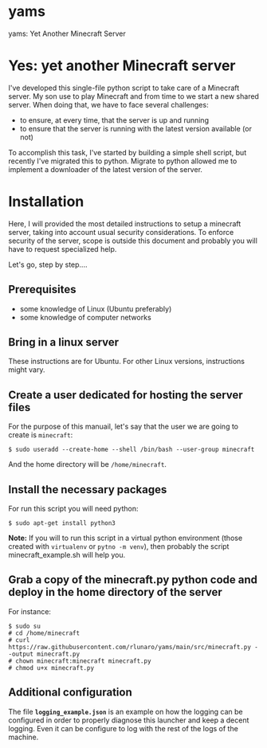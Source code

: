 # yams
yams: Yet Another Minecraft Server

# Yes: yet another Minecraft server

I've developed this single-file python script to take care of a Minecraft server. My son use to play Minecraft and from 
time to we start a new shared server. When doing that, we have to face several challenges: 

  - to ensure, at every time, that the server is up and running 
  - to ensure that the server is running with the latest version available (or not)
  
To accomplish this task, I've started by building a simple shell script, but recently I've migrated this to python. Migrate to 
python allowed me to implement a downloader of the latest version of the server.


# Installation

Here, I will provided the most detailed instructions to setup a minecraft server, taking into account usual security considerations. 
To enforce security of the server, scope is outside this document and probably you will have to request specialized help. 

Let's go, step by step....

## Prerequisites

  - some knowledge of Linux (Ubuntu preferably)
  - some knowledge of computer networks

## Bring in a linux server

These instructions are for Ubuntu. For other Linux versions, instructions might vary. 

## Create a user dedicated for hosting the server files

For the purpose of this manuail, let's say that the user we are going to create is `minecraft`:

    $ sudo useradd --create-home --shell /bin/bash --user-group minecraft
    
And the home directory will be `/home/minecraft`.
   
## Install the necessary packages 

For run this script you will need python: 

    $ sudo apt-get install python3
    
**Note:** If you will to run this script in a virtual python environment (those created with `virtualenv` or `pytno -m venv`), then 
probably the script minecraft_example.sh will help you. 

## Grab a copy of the minecraft.py python code and deploy in the home directory of the server 

For instance: 

    $ sudo su 
    # cd /home/minecraft 
    # curl https://raw.githubusercontent.com/rlunaro/yams/main/src/minecraft.py --output minecraft.py
    # chown minecraft:minecraft minecraft.py 
    # chmod u+x minecraft.py
    


## Additional configuration 

The file **`logging_example.json`** is an example on how the logging can be configured in order to properly diagnose this 
launcher and keep a decent logging. Even it can be configure to log with the rest of the logs of the machine. 


    



